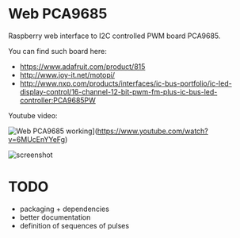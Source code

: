 # Web PCA9685

Raspberry web interface to I2C controlled PWM board PCA9685.

You can find such board here:

- https://www.adafruit.com/product/815
- http://www.joy-it.net/motopi/
- http://www.nxp.com/products/interfaces/ic-bus-portfolio/ic-led-display-control/16-channel-12-bit-pwm-fm-plus-ic-bus-led-controller:PCA9685PW

Youtube video:

![Web PCA9685 working](https://img.youtube.com/vi/6MUcEnYYeFg/0.jpg)](https://www.youtube.com/watch?v=6MUcEnYYeFg)

![screenshot](https://rawgit.com/mauntrelio/web_PCA9685/master/screenshot.png)

# TODO

- packaging + dependencies
- better documentation
- definition of sequences of pulses
